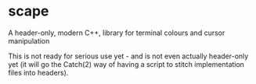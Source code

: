 # scape
A header-only, modern C++, library for terminal colours and cursor manipulation

This is not ready for serious use yet - and is not even actually header-only yet (it will go the Catch(2) way of
having a script to stitch implementation files into headers).